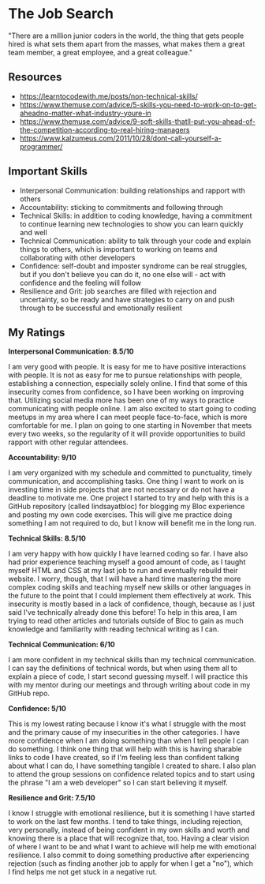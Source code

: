 # The Job Search

"There are a million junior coders in the world, the thing that gets people hired is what sets them apart from the masses, what makes them a great team member, a great employee, and a great colleague."

## Resources

- https://learntocodewith.me/posts/non-technical-skills/
- https://www.themuse.com/advice/5-skills-you-need-to-work-on-to-get-aheadno-matter-what-industry-youre-in
- https://www.themuse.com/advice/9-soft-skills-thatll-put-you-ahead-of-the-competition-according-to-real-hiring-managers
- https://www.kalzumeus.com/2011/10/28/dont-call-yourself-a-programmer/

## Important Skills

- Interpersonal Communication: building relationships and rapport with others
- Accountability: sticking to commitments and following through
- Technical Skills: in addition to coding knowledge, having a commitment to continue learning new technologies to show you can learn quickly and well
- Technical Communication: ability to talk through your code and explain things to others, which is important to working on teams and collaborating with other developers
- Confidence: self-doubt and imposter syndrome can be real struggles, but if you don't believe you can do it, no one else will - act with confidence and the feeling will follow
- Resilience and Grit: job searches are filled with rejection and uncertainty, so be ready and have strategies to carry on and push through to be successful and emotionally resilient

## My Ratings

**Interpersonal Communication: 8.5/10**

I am very good with people. It is easy for me to have positive interactions with people. It is not as easy for me to pursue relationships with people, establishing a connection, especially solely online. I find that some of this insecurity comes from confidence, so I have been working on improving that. Utilizing social media more has been one of my ways to practice communicating with people online. I am also excited to start going to coding meetups in my area where I can meet people face-to-face, which is more comfortable for me. I plan on going to one starting in November that meets every two weeks, so the regularity of it will provide opportunities to build rapport with other regular attendees.

**Accountability: 9/10**

I am very organized with my schedule and committed to punctuality, timely communication, and accomplishing tasks. One thing I want to work on is investing time in side projects that are not necessary or do not have a deadline to motivate me. One project I started to try and help with this is a GitHub repository (called lindsayatbloc) for blogging my Bloc experience and posting my own code exercises. This will give me practice doing something I am not required to do, but I know will benefit me in the long run.

**Technical Skills: 8.5/10**

I am very happy with how quickly I have learned coding so far. I have also had prior experience teaching myself a good amount of code, as I taught myself HTML and CSS at my last job to run and eventually rebuild their website. I worry, though, that I will have a hard time mastering the more complex coding skills and teaching myself new skills or other languages in the future to the point that I could implement them effectively at work. This insecurity is mostly based in a lack of confidence, though, because as I just said I've technically already done this before! To help in this area, I am trying to read other articles and tutorials outside of Bloc to gain as much knowledge and familiarity with reading technical writing as I can.   

**Technical Communication: 6/10**

I am more confident in my technical skills than my technical communication. I can say the definitions of technical words, but when using them all to explain a piece of code, I start second guessing myself. I will practice this with my mentor during our meetings and through writing about code in my GitHub repo.

**Confidence: 5/10**

This is my lowest rating because I know it's what I struggle with the most and the primary cause of my insecurities in the other categories. I have more confidence when I am doing something than when I tell people I can do something. I think one thing that will help with this is having sharable links to code I have created, so if I'm feeling less than confident talking about what I can do, I have something tangible I created to share. I also plan to attend the group sessions on confidence related topics and to start using the phrase "I am a web developer" so I can start believing it myself.

**Resilience and Grit: 7.5/10**

I know I struggle with emotional resilience, but it is something I have started to work on the last few months. I tend to take things, including rejection, very personally, instead of being confident in my own skills and worth and knowing there is a place that will recognize that, too. Having a clear vision of where I want to be and what I want to achieve will help me with emotional resilience. I also commit to doing something productive after experiencing rejection (such as finding another job to apply for when I get a "no"), which I find helps me not get stuck in a negative rut.
